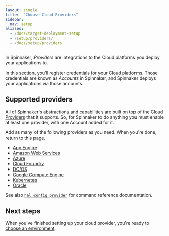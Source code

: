 ```yaml
---
layout: single
title:  "Choose Cloud Providers"
sidebar:
  nav: setup
aliases: 
  - /docs/target-deployment-setup
  - /setup/providers/
  - /docs/setup/providers
---
```


In Spinnaker, *Providers* are integrations to the Cloud platforms you deploy
your applications to.

In this section, you'll register credentials for your Cloud platforms. Those
credentials are known as *Accounts* in Spinnaker, and Spinnaker deploys your
applications via those accounts.

## Supported providers

All of Spinnaker's abstractions and capabilities are built on top of the [Cloud
Providers](/concepts/providers/) that it supports. So, for Spinnaker to do
anything you must enable at least one provider, with one Account added for it.

Add as many of the following providers as you need. When you're done, return to this page.

* [App Engine](/docs/v1.19/setup/install/providers/appengine/)
* [Amazon Web Services](/docs/v1.19/setup/install/providers/aws/)
* [Azure](/docs/v1.19/setup/install/providers/azure/)
* [Cloud Foundry](/docs/v1.19/setup/install/providers/cf/)
* [DC/OS](/docs/v1.19/setup/install/providers/dcos/)
* [Google Compute Engine](/docs/v1.19/setup/install/providers/gce/)
* [Kubernetes](/docs/v1.19/setup/install/providers/kubernetes-v2/)
* [Oracle](/docs/v1.19/setup/install/providers/oracle/)

See also [`hal config provider`](/reference/halyard/commands/#hal-config-provider)
for command reference documentation.

## Next steps

When you've finished setting up your cloud provider, you're ready to
[choose an environment](/docs/v1.19/setup/install/environment/).
